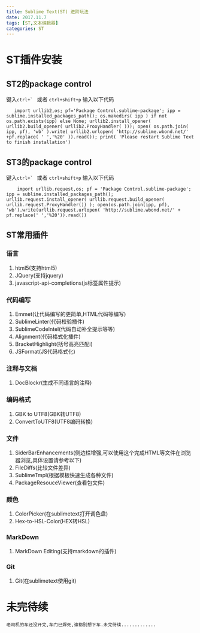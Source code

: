 ```yaml
---
title: Sublime Text(ST) 进阶玩法
date: 2017.11.7
tags: [ST,文本编辑器]
categories: ST
---
```


# ST插件安装
## ST2的package control
键入```ctrl+` ``` 或者 ```ctrl+shift+p``` 输入以下代码

```
   import urllib2,os; pf='Package Control.sublime-package'; ipp = sublime.installed_packages_path(); os.makedirs( ipp ) if not os.path.exists(ipp) else None; urllib2.install_opener( urllib2.build_opener( urllib2.ProxyHandler( ))); open( os.path.join( ipp, pf), 'wb' ).write( urllib2.urlopen( 'http://sublime.wbond.net/' +pf.replace( ' ','%20' )).read()); print( 'Please restart Sublime Text to finish installation')
```

## ST3的package control
键入```ctrl+` ``` 或者 ```ctrl+shift+p``` 输入以下代码

```
    import urllib.request,os; pf = 'Package Control.sublime-package'; ipp = sublime.installed_packages_path(); urllib.request.install_opener( urllib.request.build_opener( urllib.request.ProxyHandler()) ); open(os.path.join(ipp, pf), 'wb').write(urllib.request.urlopen( 'http://sublime.wbond.net/' + pf.replace(' ','%20')).read())
```


## ST常用插件

### 语言
1. html5(支持html5)
2. JQuery(支持jquery)
3. javascript-api-completions(js标签属性提示)

### 代码编写
1. Emmet(让代码编写的更简单,HTML代码等编写)
2. SublimeLinter(代码校验插件)
3. SublimeCodeIntel(代码自动补全提示等等)
4. Alignment(代码格式化插件)
5. BracketHighlight(括号高亮匹配i)
6. JSFormat(JS代码格式化)

### 注释与文档
1. DocBlockr(生成不同语言的注释)

### 编码格式
1. GBK to UTF8(GBK转UTF8)
2. ConvertToUTF8(UTF8编码转换)

### 文件
1. SiderBarEnhancements(侧边栏增强,可以使用这个完成HTML等文件在浏览器浏览,具体设置请参考以下)
2. FileDiffs(比较文件差异)
3. SublimeTmpl(根据模板快速生成各种文件)
4. PackageResouceViewer(查看包文件)

### 颜色
1. ColorPicker(在sublimetext打开调色盘)
2. Hex-to-HSL-Color(HEX转HSL)

### MarkDown
1. MarkDown Editing(支持markdown的插件)

### Git
1. Git(在sublimetext使用git)

# 未完待续
    老司机的车还没开完,车门已焊死,谁都别想下车.未完待续.............
